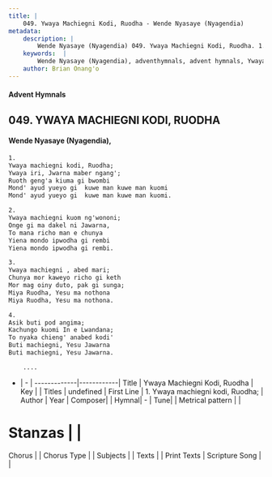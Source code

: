 ```yaml
---
title: |
    049. Ywaya Machiegni Kodi, Ruodha - Wende Nyasaye (Nyagendia)
metadata:
    description: |
        Wende Nyasaye (Nyagendia) 049. Ywaya Machiegni Kodi, Ruodha. 1. Ywaya machiegni kodi, Ruodha; Ywaya iri, Jwarna maber ngang'; Ruoth geng'a kiuma gi bwombi Mond' ayud yueyo gi  kuwe man kuwe man kuomi Mond' ayud yueyo gi  kuwe man kuwe man kuomi.  2. Ywaya machiegni kuom ng'wononi; Onge gi ma dakel ni Jawarna, To mana richo man e chunya Yiena mondo ipwodha gi rembi Yiena mondo ipwodha gi rembi.  3. Ywaya machiegni , abed mari; Chunya mor kaweyo richo gi keth Mor mag oiny duto, pak gi sunga; Miya Ruodha, Yesu ma nothona Miya Ruodha, Yesu ma nothona.  4. Asik buti pod angima; Kachungo kuomi In e Lwandana; To nyaka chieng' anabed kodi' Buti machiegni, Yesu Jawarna Buti machiegni, Yesu Jawarna.      ....
    keywords:  |
        Wende Nyasaye (Nyagendia), adventhymnals, advent hymnals, Ywaya Machiegni Kodi, Ruodha, 1. Ywaya machiegni kodi, Ruodha;. 
    author: Brian Onang'o
---
```


#### Advent Hymnals
## 049. YWAYA MACHIEGNI KODI, RUODHA
####  Wende Nyasaye (Nyagendia),

```txt
1.
Ywaya machiegni kodi, Ruodha;
Ywaya iri, Jwarna maber ngang';
Ruoth geng'a kiuma gi bwombi
Mond' ayud yueyo gi  kuwe man kuwe man kuomi
Mond' ayud yueyo gi  kuwe man kuwe man kuomi.

2.
Ywaya machiegni kuom ng'wononi;
Onge gi ma dakel ni Jawarna,
To mana richo man e chunya
Yiena mondo ipwodha gi rembi
Yiena mondo ipwodha gi rembi.

3.
Ywaya machiegni , abed mari;
Chunya mor kaweyo richo gi keth
Mor mag oiny duto, pak gi sunga;
Miya Ruodha, Yesu ma nothona
Miya Ruodha, Yesu ma nothona.

4.
Asik buti pod angima;
Kachungo kuomi In e Lwandana;
To nyaka chieng' anabed kodi'
Buti machiegni, Yesu Jawarna
Buti machiegni, Yesu Jawarna.

    ....
```

- |   -  |
-------------|------------|
Title | Ywaya Machiegni Kodi, Ruodha |
Key |  |
Titles | undefined |
First Line | 1. Ywaya machiegni kodi, Ruodha; |
Author | 
Year | 
Composer| |
Hymnal|  - |
Tune|  |
Metrical pattern | |
# Stanzas |  |
Chorus |  |
Chorus Type |  |
Subjects | |
Texts |  |
Print Texts | 
Scripture Song |  |
    
